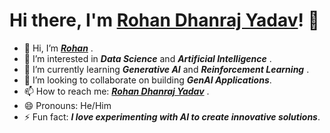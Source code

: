 # Hi there, I'm [Rohan Dhanraj Yadav](https://www.linkedin.com/in/rohan-dhanraj-yadav/)! 👋

- 👋 Hi, I’m ***[Rohan](@rohan-aigroup)*** .
- 👀 I’m interested in ***Data Science*** and ***Artificial Intelligence*** .
- 🌱 I’m currently learning ***Generative AI*** and ***Reinforcement Learning*** .
- 💞️ I’m looking to collaborate on building ***GenAI Applications***.
- 📫 How to reach me: ***[Rohan Dhanraj Yadav](https://wa.me/917008958143)*** .
- 😄 Pronouns: He/Him
- ⚡ Fun fact: ***I love experimenting with AI to create innovative solutions***.
